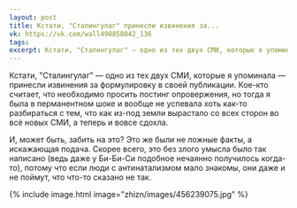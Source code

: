 ```yaml
---
layout: post
title: Кстати, "Сталингулаг" принесли извинения за...
vk: https://vk.com/wall498858042_136
tags: 
excerpt: Кстати, "Сталингулаг" — одно из тех двух СМИ, которые я упоминала — принесли извинения за формулировку в своей публикации. Кое-кто считает, что необходимо просить постинг опровержения, но тогда я была в перманентном шоке и вообще не успевала хоть как-то разбираться с тем, что как из-под земли вырастало со всех сторон во всё новых СМИ, а теперь и вовсе сдохла.
---
```

Кстати, "Сталингулаг" — одно из тех двух СМИ, которые я упоминала — принесли извинения за формулировку в своей публикации. Кое-кто считает, что необходимо просить постинг опровержения, но тогда я была в перманентном шоке и вообще не успевала хоть как-то разбираться с тем, что как из-под земли вырастало со всех сторон во всё новых СМИ, а теперь и вовсе сдохла. 

И, может быть, забить на это? Это же были не ложные факты, а искажающая подача. Скорее всего, это без злого умысла было так написано (ведь даже у Би-Би-Си подобное нечаянно получилось когда-то), потому что если люди с антинатализмом мало знакомы, они даже и не поймут, что что-то сказано не так.

{% include image.html image="zhizn/images/456239075.jpg" %}